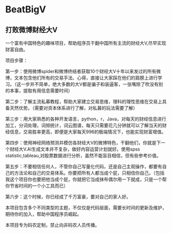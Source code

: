 # BeatBigV
## 打败微博财经大V

一个富有中国特色的趣味项目，帮助程序员干翻中国所有主流的财经大V,尽早实现财富自由。

项目步骤：

第一步：使用微博spider和微博终结者获取10个财经大V十年以来发过的所有微博，文本包含他们所有的交易手法、心得，直接让大家踩在他们的肩膀上进行学习。（这一步并不简单，绝大多数的大V都是骗子和装逼客，一张嘴除了吹没有别的本事，提取有用信息需要时间）

第二步：了解主流私募教程，帮助大家建立交易思维，理科的理性思维在交易上具备天然优势。（需要对资本体系进行了解，对私募的玩法需要了解）

第三步：用大家熟悉的各种开发语言，python，r，Java，对每天的财经信息进行加工，分词处理，词频统计，词云图谱，每天只需要花几分钟就可以了解当天的财经信息，交易胜率更高，即便是大家每天996的极端情况下，也能实现财富增值。

第四步：使用神经网络预测并模仿各财经大V的微博特色，干翻他们，你就是下一个财经大V.AI生成文本并不复杂，做好内容运营计划就好。使用spss statistic,tableau,对股票数据进行分析，虽然不能盲目相信，但有些参考价值。

第五步：不要相信任何人，不管你自己写量化代码，还是自己主观操作，都要有自己的方法论和自己的交易体系。你要把所有人都当成个屁，只相信你自己。（包括我这个项目你也要把他当成个屁，你就把它当成抹布偶尔用一下就成，只是一个帮你节省时间的一个小工具而已）

第六步：这个时候，你已经成了千万富豪，要对自己的家人好。

本项目包含多个不同类型的主题，不仅仅是代码层面，需要长时间的更新及维护，期待你的加入，帮助中国程序员崛起。

本项目专为码农定制，禁止向非码农人员传播。
